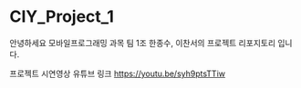 # CIY_Project_1

안녕하세요 모바일프로그래밍 과목 팀 1조 한종수, 이찬서의 프로젝트 리포지토리 입니다.

프로젝트 시연영상 유튜브 링크
https://youtu.be/syh9ptsTTiw
